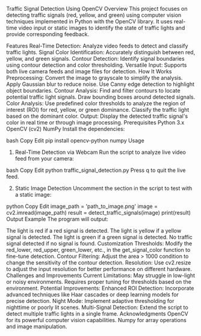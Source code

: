 Traffic Signal Detection Using OpenCV
Overview
This project focuses on detecting traffic signals (red, yellow, and green) using computer vision techniques implemented in Python with the OpenCV library. It uses real-time video input or static images to identify the state of traffic lights and provide corresponding feedback.

Features
Real-Time Detection: Analyze video feeds to detect and classify traffic lights.
Signal Color Identification: Accurately distinguish between red, yellow, and green signals.
Contour Detection: Identify signal boundaries using contour detection and color thresholding.
Versatile Input: Supports both live camera feeds and image files for detection.
How It Works
Preprocessing:
Convert the image to grayscale to simplify the analysis.
Apply Gaussian blur to reduce noise.
Use Canny edge detection to highlight object boundaries.
Contour Analysis:
Find and filter contours to locate potential traffic light signals.
Draw bounding boxes around detected signals.
Color Analysis:
Use predefined color thresholds to analyze the region of interest (ROI) for red, yellow, or green dominance.
Classify the traffic light based on the dominant color.
Output:
Display the detected traffic signal's color in real time or through image processing.
Prerequisites
Python 3.x
OpenCV (cv2)
NumPy
Install the dependencies:

bash
Copy
Edit
pip install opencv-python numpy
Usage
1. Real-Time Detection via Webcam
Run the script to analyze live video feed from your camera:

bash
Copy
Edit
python traffic_signal_detection.py
Press q to quit the live feed.

2. Static Image Detection
Uncomment the section in the script to test with a static image:

python
Copy
Edit
image_path = 'path_to_image.png'
image = cv2.imread(image_path)
result = detect_traffic_signals(image)
print(result)
Output Example
The program will output:

The light is red if a red signal is detected.
The light is yellow if a yellow signal is detected.
The light is green if a green signal is detected.
No traffic signal detected if no signal is found.
Customization
Thresholds: Modify the red_lower, red_upper, green_lower, etc., in the get_signal_color function to fine-tune detection.
Contour Filtering: Adjust the area > 1000 condition to change the sensitivity of the contour detection.
Resolution: Use cv2.resize to adjust the input resolution for better performance on different hardware.
Challenges and Improvements
Current Limitations:
May struggle in low-light or noisy environments.
Requires proper tuning for thresholds based on the environment.
Potential Improvements:
Enhanced ROI Detection: Incorporate advanced techniques like Haar cascades or deep learning models for precise detection.
Night Mode: Implement adaptive thresholding for nighttime or poorly lit scenes.
Multi-Signal Detection: Extend the script to detect multiple traffic lights in a single frame.
Acknowledgments
OpenCV for its powerful computer vision capabilities.
Numpy for array operations and image manipulation.
